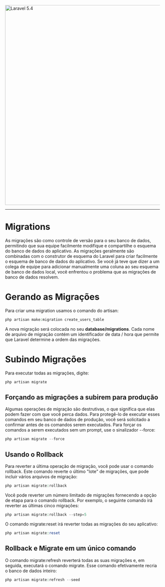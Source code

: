 <img src="http://i.imgur.com/TIlFmyE.png" alt="Laravel 5.4" width="650px">

<hr>

# Migrations

As migrações são como controle de versão para o seu banco de dados, permitindo que sua equipe facilmente modifique e compartilhe o esquema do banco de dados do aplicativo. As migrações geralmente são combinadas com o construtor de esquema do Laravel para criar facilmente o esquema de banco de dados do aplicativo. Se você já teve que dizer a um colega de equipe para adicionar manualmente uma coluna ao seu esquema de banco de dados local, você enfrentou o problema que as migrações de banco de dados resolvem.

# Gerando as Migrações

Para criar uma migration usamos o comando do artisan:

```PHP
php artisan make:migration create_users_table
```
A nova migração será colocada no seu **database/migrations**. Cada nome de arquivo de migração contém um identificador de data / hora que permite que Laravel determine a ordem das migrações.

# Subindo Migrações

Para executar todas as migrações, digite:

```PHP
php artisan migrate
```
## Forçando as migrações a subirem para produção

Algumas operações de migração são destrutivas, o que significa que elas podem fazer com que você perca dados. Para protegê-lo de executar esses comandos em seu banco de dados de produção, você será solicitado a confirmar antes de os comandos serem executados. Para forçar os comandos a serem executados sem um prompt, use o sinalizador --force:

```PHP
php artisan migrate --force
```
## Usando o Rollback

Para reverter a última operação de migração, você pode usar o comando rollback. Este comando reverte o último "lote" de migrações, que pode incluir vários arquivos de migração:

```PHP
php artisan migrate:rollback
```

Você pode reverter um número limitado de migrações fornecendo a opção de etapa para o comando rollback. Por exemplo, o seguinte comando irá reverter as últimas cinco migrações:

```PHP
php artisan migrate:rollback --step=5
```

O comando migrate:reset irá reverter todas as migrações do seu aplicativo:

```PHP
php artisan migrate:reset
```

## Rollback e Migrate em um único comando

O comando migrate:refresh reverterá todas as suas migrações e, em seguida, executará o comando migrate. Esse comando efetivamente recria o banco de dados inteiro:

```PHP
php artisan migrate:refresh --seed
```

